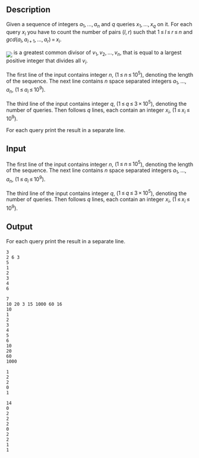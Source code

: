 ## Description

<div><p>Given a sequence of integers <span class="tex-span"><i>a</i><sub class="lower-index">1</sub>, ..., <i>a</i><sub class="lower-index"><i>n</i></sub></span> and <span class="tex-span"><i>q</i></span> queries <span class="tex-span"><i>x</i><sub class="lower-index">1</sub>, ..., <i>x</i><sub class="lower-index"><i>q</i></sub></span> on it. For each query <span class="tex-span"><i>x</i><sub class="lower-index"><i>i</i></sub></span> you have to count the number of pairs <span class="tex-span">(<i>l</i>, <i>r</i>)</span> such that <span class="tex-span">1 ≤ <i>l</i> ≤ <i>r</i> ≤ <i>n</i></span> and <span class="tex-span"><i>gcd</i>(<i>a</i><sub class="lower-index"><i>l</i></sub>, <i>a</i><sub class="lower-index"><i>l</i> + 1</sub>, ..., <i>a</i><sub class="lower-index"><i>r</i></sub>) = <i>x</i><sub class="lower-index"><i>i</i></sub></span>.</p><p><img align="middle" class="tex-formula" src="file://9gLrQJuZ.png" style="max-width: 100.0%;max-height: 100.0%;"> is a greatest common divisor of <span class="tex-span"><i>v</i><sub class="lower-index">1</sub>, <i>v</i><sub class="lower-index">2</sub>, ..., <i>v</i><sub class="lower-index"><i>n</i></sub></span>, that is equal to a largest positive integer that divides all <span class="tex-span"><i>v</i><sub class="lower-index"><i>i</i></sub></span>.</p></div><div class="input-specification"><p>The first line of the input contains integer <span class="tex-span"><i>n</i></span>, (<span class="tex-span">1 ≤ <i>n</i> ≤ 10<sup class="upper-index">5</sup></span>), denoting the length of the sequence. The next line contains <span class="tex-span"><i>n</i></span> space separated integers <span class="tex-span"><i>a</i><sub class="lower-index">1</sub>, ..., <i>a</i><sub class="lower-index"><i>n</i></sub></span>, (<span class="tex-span">1 ≤ <i>a</i><sub class="lower-index"><i>i</i></sub> ≤ 10<sup class="upper-index">9</sup></span>).</p><p>The third line of the input contains integer <span class="tex-span"><i>q</i></span>, (<span class="tex-span">1 ≤ <i>q</i> ≤ 3 × 10<sup class="upper-index">5</sup></span>), denoting the number of queries. Then follows <span class="tex-span"><i>q</i></span> lines, each contain an integer <span class="tex-span"><i>x</i><sub class="lower-index"><i>i</i></sub></span>, (<span class="tex-span">1 ≤ <i>x</i><sub class="lower-index"><i>i</i></sub> ≤ 10<sup class="upper-index">9</sup></span>).</p></div><div class="output-specification"><p>For each query print the result in a separate line.</p></div>

## Input

<p>The first line of the input contains integer <span class="tex-span"><i>n</i></span>, (<span class="tex-span">1 ≤ <i>n</i> ≤ 10<sup class="upper-index">5</sup></span>), denoting the length of the sequence. The next line contains <span class="tex-span"><i>n</i></span> space separated integers <span class="tex-span"><i>a</i><sub class="lower-index">1</sub>, ..., <i>a</i><sub class="lower-index"><i>n</i></sub></span>, (<span class="tex-span">1 ≤ <i>a</i><sub class="lower-index"><i>i</i></sub> ≤ 10<sup class="upper-index">9</sup></span>).</p><p>The third line of the input contains integer <span class="tex-span"><i>q</i></span>, (<span class="tex-span">1 ≤ <i>q</i> ≤ 3 × 10<sup class="upper-index">5</sup></span>), denoting the number of queries. Then follows <span class="tex-span"><i>q</i></span> lines, each contain an integer <span class="tex-span"><i>x</i><sub class="lower-index"><i>i</i></sub></span>, (<span class="tex-span">1 ≤ <i>x</i><sub class="lower-index"><i>i</i></sub> ≤ 10<sup class="upper-index">9</sup></span>).</p>

## Output

<p>For each query print the result in a separate line.</p>





```input1
3
2 6 3
5
1
2
3
4
6

```




```input2
7
10 20 3 15 1000 60 16
10
1
2
3
4
5
6
10
20
60
1000

```




```output1
1
2
2
0
1

```




```output2
14
0
2
2
2
0
2
2
1
1

```


